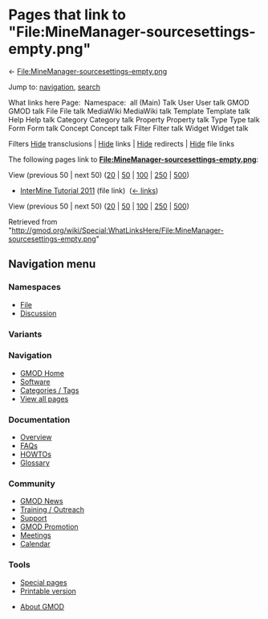 <div id="mw-page-base" class="noprint">

</div>

<div id="mw-head-base" class="noprint">

</div>

<div id="content" class="mw-body" role="main">

<span id="top"></span>

<div id="mw-js-message" style="display:none;">

</div>



# <span dir="auto">Pages that link to "File:MineManager-sourcesettings-empty.png"</span>

<div id="bodyContent">

<div id="contentSub">

←
[File:MineManager-sourcesettings-empty.png](/wiki/File:MineManager-sourcesettings-empty.png "File:MineManager-sourcesettings-empty.png")

</div>

<div id="jump-to-nav" class="mw-jump">

Jump to: [navigation](#mw-navigation), [search](#p-search)

</div>

<div id="mw-content-text">

What links here Page:  Namespace:  all (Main) Talk User User talk GMOD
GMOD talk File File talk MediaWiki MediaWiki talk Template Template talk
Help Help talk Category Category talk Property Property talk Type Type
talk Form Form talk Concept Concept talk Filter Filter talk Widget
Widget talk

Filters
[Hide](/mediawiki/index.php?title=Special:WhatLinksHere/File:MineManager-sourcesettings-empty.png&hidetrans=1 "Special:WhatLinksHere/File:MineManager-sourcesettings-empty.png")
transclusions \|
[Hide](/mediawiki/index.php?title=Special:WhatLinksHere/File:MineManager-sourcesettings-empty.png&hidelinks=1 "Special:WhatLinksHere/File:MineManager-sourcesettings-empty.png")
links \|
[Hide](/mediawiki/index.php?title=Special:WhatLinksHere/File:MineManager-sourcesettings-empty.png&hideredirs=1 "Special:WhatLinksHere/File:MineManager-sourcesettings-empty.png")
redirects \|
[Hide](/mediawiki/index.php?title=Special:WhatLinksHere/File:MineManager-sourcesettings-empty.png&hideimages=1 "Special:WhatLinksHere/File:MineManager-sourcesettings-empty.png")
file links

The following pages link to
**[File:MineManager-sourcesettings-empty.png](/wiki/File:MineManager-sourcesettings-empty.png "File:MineManager-sourcesettings-empty.png")**:

View (previous 50 \| next 50)
([20](/mediawiki/index.php?title=Special:WhatLinksHere/File:MineManager-sourcesettings-empty.png&limit=20 "Special:WhatLinksHere/File:MineManager-sourcesettings-empty.png")
\|
[50](/mediawiki/index.php?title=Special:WhatLinksHere/File:MineManager-sourcesettings-empty.png&limit=50 "Special:WhatLinksHere/File:MineManager-sourcesettings-empty.png")
\|
[100](/mediawiki/index.php?title=Special:WhatLinksHere/File:MineManager-sourcesettings-empty.png&limit=100 "Special:WhatLinksHere/File:MineManager-sourcesettings-empty.png")
\|
[250](/mediawiki/index.php?title=Special:WhatLinksHere/File:MineManager-sourcesettings-empty.png&limit=250 "Special:WhatLinksHere/File:MineManager-sourcesettings-empty.png")
\|
[500](/mediawiki/index.php?title=Special:WhatLinksHere/File:MineManager-sourcesettings-empty.png&limit=500 "Special:WhatLinksHere/File:MineManager-sourcesettings-empty.png"))

- [InterMine Tutorial
  2011](/wiki/InterMine_Tutorial_2011 "InterMine Tutorial 2011") (file
  link) ‎ <span class="mw-whatlinkshere-tools">([←
  links](/mediawiki/index.php?title=Special:WhatLinksHere&target=InterMine+Tutorial+2011 "Special:WhatLinksHere"))</span>

View (previous 50 \| next 50)
([20](/mediawiki/index.php?title=Special:WhatLinksHere/File:MineManager-sourcesettings-empty.png&limit=20 "Special:WhatLinksHere/File:MineManager-sourcesettings-empty.png")
\|
[50](/mediawiki/index.php?title=Special:WhatLinksHere/File:MineManager-sourcesettings-empty.png&limit=50 "Special:WhatLinksHere/File:MineManager-sourcesettings-empty.png")
\|
[100](/mediawiki/index.php?title=Special:WhatLinksHere/File:MineManager-sourcesettings-empty.png&limit=100 "Special:WhatLinksHere/File:MineManager-sourcesettings-empty.png")
\|
[250](/mediawiki/index.php?title=Special:WhatLinksHere/File:MineManager-sourcesettings-empty.png&limit=250 "Special:WhatLinksHere/File:MineManager-sourcesettings-empty.png")
\|
[500](/mediawiki/index.php?title=Special:WhatLinksHere/File:MineManager-sourcesettings-empty.png&limit=500 "Special:WhatLinksHere/File:MineManager-sourcesettings-empty.png"))

</div>

<div class="printfooter">

Retrieved from
"<http://gmod.org/wiki/Special:WhatLinksHere/File:MineManager-sourcesettings-empty.png>"

</div>

<div id="catlinks" class="catlinks catlinks-allhidden">

</div>

<div class="visualClear">

</div>

</div>

</div>

<div id="mw-navigation">

## Navigation menu

<div id="mw-head">



<div id="left-navigation">

<div id="p-namespaces" class="vectorTabs" role="navigation"
aria-labelledby="p-namespaces-label">

### Namespaces

- <span id="ca-nstab-image"><a href="/wiki/File:MineManager-sourcesettings-empty.png" accesskey="c"
  title="View the file page [c]">File</a></span>
- <span id="ca-talk"><a
  href="/mediawiki/index.php?title=File_talk:MineManager-sourcesettings-empty.png&amp;action=edit&amp;redlink=1"
  accesskey="t"
  title="Discussion about the content page [t]">Discussion</a></span>

</div>

<div id="p-variants" class="vectorMenu emptyPortlet" role="navigation"
aria-labelledby="p-variants-label">

### 

### Variants[](#)

<div class="menu">

</div>

</div>

</div>





</div>

</div>

</div>

<div id="mw-panel">

<div id="p-logo" role="banner">

<a href="/wiki/Main_Page"
style="background-image: url(http://gmod.org/images/GMOD-cogs.png);"
title="Visit the main page"></a>

</div>

<div id="p-Navigation" class="portal" role="navigation"
aria-labelledby="p-Navigation-label">

### Navigation

<div class="body">

- <span id="n-GMOD-Home">[GMOD Home](/wiki/Main_Page)</span>
- <span id="n-Software">[Software](/wiki/GMOD_Components)</span>
- <span id="n-Categories-.2F-Tags">[Categories /
  Tags](/wiki/Categories)</span>
- <span id="n-View-all-pages">[View all
  pages](/wiki/Special:AllPages)</span>

</div>

</div>

<div id="p-Documentation" class="portal" role="navigation"
aria-labelledby="p-Documentation-label">

### Documentation

<div class="body">

- <span id="n-Overview">[Overview](/wiki/Overview)</span>
- <span id="n-FAQs">[FAQs](/wiki/Category:FAQ)</span>
- <span id="n-HOWTOs">[HOWTOs](/wiki/Category:HOWTO)</span>
- <span id="n-Glossary">[Glossary](/wiki/Glossary)</span>

</div>

</div>

<div id="p-Community" class="portal" role="navigation"
aria-labelledby="p-Community-label">

### Community

<div class="body">

- <span id="n-GMOD-News">[GMOD News](/wiki/GMOD_News)</span>
- <span id="n-Training-.2F-Outreach">[Training /
  Outreach](/wiki/Training_and_Outreach)</span>
- <span id="n-Support">[Support](/wiki/Support)</span>
- <span id="n-GMOD-Promotion">[GMOD
  Promotion](/wiki/GMOD_Promotion)</span>
- <span id="n-Meetings">[Meetings](/wiki/Meetings)</span>
- <span id="n-Calendar">[Calendar](/wiki/Calendar)</span>

</div>

</div>

<div id="p-tb" class="portal" role="navigation"
aria-labelledby="p-tb-label">

### Tools

<div class="body">

- <span id="t-specialpages"><a href="/wiki/Special:SpecialPages" accesskey="q"
  title="A list of all special pages [q]">Special pages</a></span>
- <span id="t-print"><a
  href="/mediawiki/index.php?title=Special:WhatLinksHere/File:MineManager-sourcesettings-empty.png&amp;printable=yes"
  rel="alternate" accesskey="p"
  title="Printable version of this page [p]">Printable version</a></span>

</div>

</div>

</div>

</div>

<div id="footer" role="contentinfo">

- <span id="footer-places-about">[About
  GMOD](/wiki/GMOD:About "GMOD:About")</span>

<!-- -->






</div>
